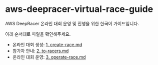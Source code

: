 # aws-deepracer-virtual-race-guide

AWS DeepRacer 온라인 대회 운영 및 진행을 위한 한국어 가이드입니다.

아래 순서대로 파일을 확인해주세요.

- 온라인 대회 생성: [1. create-race.md]()
- 참가자 안내: [2. to-racers.md]()
- 온라인 대회 운영: [3. operate-race.md]()
